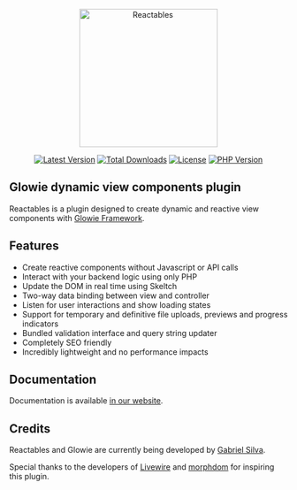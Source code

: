 <p align="center">
    <a href="https://gabrielsilva.dev.br/glowie/reactables" target="_blank"><img src="https://i.imgur.com/prpiWac.png" alt="Reactables" width="250"/></a>
</p>

<p align="center">
    <a href="https://packagist.org/packages/glowieframework/reactables"><img src="https://img.shields.io/github/v/release/glowieframework/reactables" alt="Latest Version"></a>
    <a href="https://packagist.org/packages/glowieframework/reactables" target="_blank"><img src="https://img.shields.io/packagist/dt/glowieframework/reactables" alt="Total Downloads"></a>
    <a href="https://packagist.org/packages/glowieframework/reactables" target="_blank"><img src="https://img.shields.io/github/license/glowieframework/reactables" alt="License"></a>
    <a href="https://packagist.org/packages/glowieframework/reactables" target="_blank"><img src="https://img.shields.io/packagist/php-v/glowieframework/glowie" alt="PHP Version"></a>
</p>

## Glowie dynamic view components plugin
Reactables is a plugin designed to create dynamic and reactive view components with [Glowie Framework](https://gabrielsilva.dev.br/glowie).

## Features
- Create reactive components without Javascript or API calls
- Interact with your backend logic using only PHP
- Update the DOM in real time using Skeltch
- Two-way data binding between view and controller
- Listen for user interactions and show loading states
- Support for temporary and definitive file uploads, previews and progress indicators
- Bundled validation interface and query string updater
- Completely SEO friendly
- Incredibly lightweight and no performance impacts

## Documentation
Documentation is available [in our website](https://gabrielsilva.dev.br/glowie/reactables).

## Credits
Reactables and Glowie are currently being developed by [Gabriel Silva](https://gabrielsilva.dev.br).

Special thanks to the developers of [Livewire](https://github.com/livewire/livewire) and [morphdom](https://github.com/patrick-steele-idem/morphdom) for inspiring this plugin.